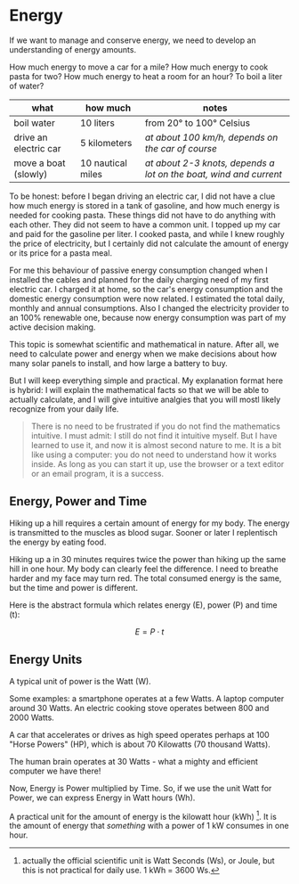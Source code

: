 # Energy

If we want to manage and conserve energy, we need to develop an understanding of energy amounts.

How much energy to move a car for a mile? How much energy to cook pasta for two?  How much energy to heat a room for an hour? To boil a liter of water?

| what | how much | notes |
| ---  | ---      | ---   |
| boil water | 10 liters | from 20° to 100° Celsius |
| drive an electric car | 5 kilometers | *at about 100 km/h, depends on the car of course* |
| move a boat (slowly) | 10 nautical miles | *at about 2-3 knots, depends a lot on the boat, wind and current* |

To be honest: before I began driving an electric car, I did not have a clue how much energy is stored in a tank of gasoline, and how much energy is needed for cooking pasta. These things did not have to do anything with each other. They did not seem to have a common unit. I topped up my car and paid for the gasoline per liter. I cooked pasta, and while I knew roughly the price of electricity, but I certainly did not calculate the amount of energy or its price for a pasta meal.

For me this behaviour of passive energy consumption changed when I installed the cables and planned for the daily charging need of my first electric car. I charged it at home, so the car's energy consumption and the domestic energy consumption were now related. I estimated the total daily, monthly and annual consumptions. Also I changed the electricity provider to an 100% renewable one, because now energy consumption was part of my active decision making.

This topic is somewhat scientific and mathematical in nature. After all, we need to calculate power and energy when we make decisions about how many solar panels to install, and how large a battery to buy. 

But I will keep everything simple and practical. My explanation format here is hybrid: I will explain the mathematical facts so that we will be able to actually calculate, and I will give intuitive analgies that you will mostl likely recognize from your daily life.

> There is no need to be frustrated if you do not find the mathematics intuitive. I must admit: I still do not find it intuitive myself. But I have learned to use it, and now it is almost second nature to me. It is a bit like using a computer: you do not need to understand how it works inside. As long as you can start it up, use the browser or a text editor or an email program, it is a success.



## Energy, Power and Time

Hiking up a hill requires a certain amount of energy for my body. The energy is transmitted to the muscles as blood sugar. Sooner or later I replentisch the energy by eating food.

Hiking up a in 30 minutes requires twice the power than hiking up the same hill in one hour. My body can clearly feel the difference. I need to breathe harder and my face may turn red. The total consumed energy is the same, but the time and power is different.

Here is the abstract formula which relates energy (E), power (P) and time (t):

$$E = P \cdot t$$



## Energy Units

A typical unit of power is the Watt (W). 

Some examples: a smartphone operates at a few Watts. A laptop computer around 30 Watts. An electric cooking stove operates between 800 and 2000 Watts.

A car that accelerates or drives as high speed operates perhaps at 100 "Horse Powers" (HP), which is about 70 Kilowatts (70 thousand Watts). 

The human brain operates at 30 Watts - what a mighty and efficient computer we have there!

Now, Energy is Power multiplied by Time. So, if we use the unit Watt for Power, we can express Energy in Watt hours (Wh).

A practical unit for the amount of energy is the kilowatt hour (kWh) [^kwh]. It is the amount of energy that *something* with a power of 1 kW consumes in one hour.


[^kwh]: actually the official scientific unit is Watt Seconds (Ws), or Joule, but this is not practical for daily use. 1 kWh = 3600 Ws.
